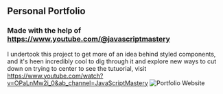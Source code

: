 ## Personal Portfolio
### Made with the help of https://www.youtube.com/@javascriptmastery

I undertook this project to get more of an idea behind styled components, and it's heen incredibly cool to dig through it and explore new ways to cut down on trying to center 
to see the tutuorial, visit https://www.youtube.com/watch?v=OPaLnMw2i_0&ab_channel=JavaScriptMastery
![Portfolio Website](https://i.ibb.co/WgPMpts/image.png)

